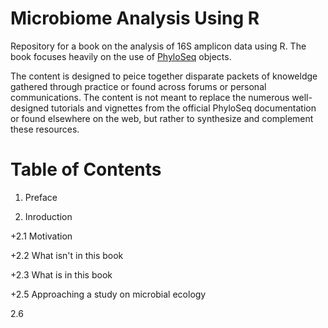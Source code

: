 # Microbiome Analysis Using R

Repository for a book on the analysis of 16S amplicon data using R. The book focuses heavily on the use of [PhyloSeq](https://joey711.github.io/phyloseq/) objects.

The content is designed to peice together disparate packets of knoweldge gathered through practice or found across forums or personal communications. The content is not meant to replace the numerous well-designed tutorials and vignettes from the official PhyloSeq documentation or found elsewhere on the web, but rather to synthesize and complement these resources.

# Table of Contents

1. Preface

2. Inroduction

  +2.1 Motivation
  
  +2.2 What isn't in this book
  
  +2.3 What is in this book
  
  +2.5 Approaching a study on microbial ecology
  
  2.6 
  


